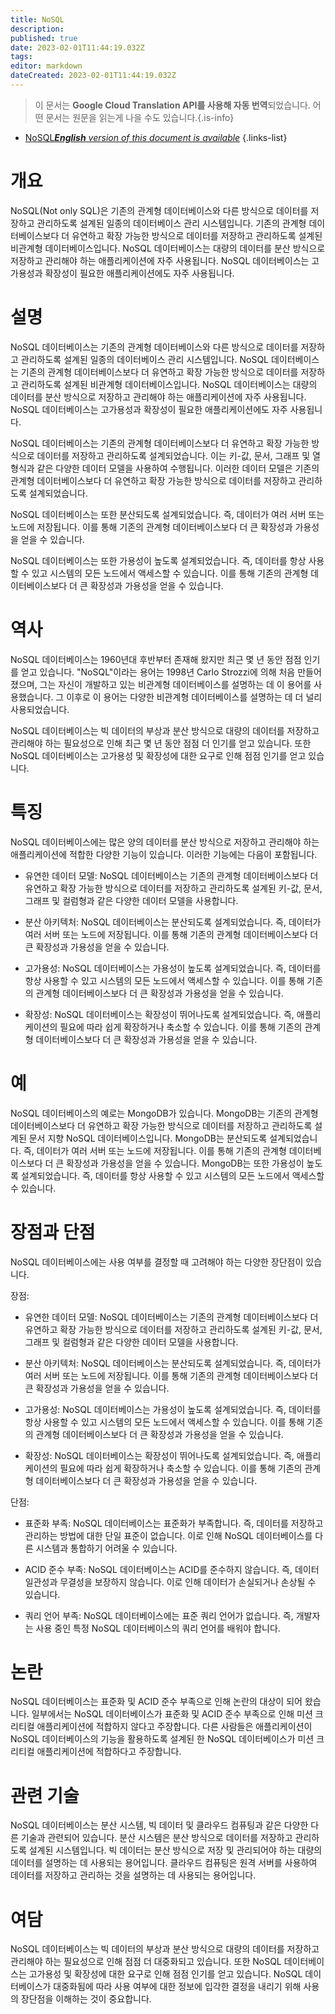 ```yaml
---
title: NoSQL
description: 
published: true
date: 2023-02-01T11:44:19.032Z
tags: 
editor: markdown
dateCreated: 2023-02-01T11:44:19.032Z
---
```


> 이 문서는 **Google Cloud Translation API를 사용해 자동 번역**되었습니다.
어떤 문서는 원문을 읽는게 나을 수도 있습니다.{.is-info}

- [NoSQL***English** version of this document is available*](/en/Knowledge-base/Dictionary/nosql)
{.links-list}

# 개요
NoSQL(Not only SQL)은 기존의 관계형 데이터베이스와 다른 방식으로 데이터를 저장하고 관리하도록 설계된 일종의 데이터베이스 관리 시스템입니다. 기존의 관계형 데이터베이스보다 더 유연하고 확장 가능한 방식으로 데이터를 저장하고 관리하도록 설계된 비관계형 데이터베이스입니다. NoSQL 데이터베이스는 대량의 데이터를 분산 방식으로 저장하고 관리해야 하는 애플리케이션에 자주 사용됩니다. NoSQL 데이터베이스는 고가용성과 확장성이 필요한 애플리케이션에도 자주 사용됩니다.

# 설명
NoSQL 데이터베이스는 기존의 관계형 데이터베이스와 다른 방식으로 데이터를 저장하고 관리하도록 설계된 일종의 데이터베이스 관리 시스템입니다. NoSQL 데이터베이스는 기존의 관계형 데이터베이스보다 더 유연하고 확장 가능한 방식으로 데이터를 저장하고 관리하도록 설계된 비관계형 데이터베이스입니다. NoSQL 데이터베이스는 대량의 데이터를 분산 방식으로 저장하고 관리해야 하는 애플리케이션에 자주 사용됩니다. NoSQL 데이터베이스는 고가용성과 확장성이 필요한 애플리케이션에도 자주 사용됩니다.

NoSQL 데이터베이스는 기존의 관계형 데이터베이스보다 더 유연하고 확장 가능한 방식으로 데이터를 저장하고 관리하도록 설계되었습니다. 이는 키-값, 문서, 그래프 및 열 형식과 같은 다양한 데이터 모델을 사용하여 수행됩니다. 이러한 데이터 모델은 기존의 관계형 데이터베이스보다 더 유연하고 확장 가능한 방식으로 데이터를 저장하고 관리하도록 설계되었습니다.

NoSQL 데이터베이스는 또한 분산되도록 설계되었습니다. 즉, 데이터가 여러 서버 또는 노드에 저장됩니다. 이를 통해 기존의 관계형 데이터베이스보다 더 큰 확장성과 가용성을 얻을 수 있습니다.

NoSQL 데이터베이스는 또한 가용성이 높도록 설계되었습니다. 즉, 데이터를 항상 사용할 수 있고 시스템의 모든 노드에서 액세스할 수 있습니다. 이를 통해 기존의 관계형 데이터베이스보다 더 큰 확장성과 가용성을 얻을 수 있습니다.

# 역사
NoSQL 데이터베이스는 1960년대 후반부터 존재해 왔지만 최근 몇 년 동안 점점 인기를 얻고 있습니다. "NoSQL"이라는 용어는 1998년 Carlo Strozzi에 의해 처음 만들어졌으며, 그는 자신이 개발하고 있는 비관계형 데이터베이스를 설명하는 데 이 용어를 사용했습니다. 그 이후로 이 용어는 다양한 비관계형 데이터베이스를 설명하는 데 더 널리 사용되었습니다.

NoSQL 데이터베이스는 빅 데이터의 부상과 분산 방식으로 대량의 데이터를 저장하고 관리해야 하는 필요성으로 인해 최근 몇 년 동안 점점 더 인기를 얻고 있습니다. 또한 NoSQL 데이터베이스는 고가용성 및 확장성에 대한 요구로 인해 점점 인기를 얻고 있습니다.

# 특징
NoSQL 데이터베이스에는 많은 양의 데이터를 분산 방식으로 저장하고 관리해야 하는 애플리케이션에 적합한 다양한 기능이 있습니다. 이러한 기능에는 다음이 포함됩니다.

- 유연한 데이터 모델: NoSQL 데이터베이스는 기존의 관계형 데이터베이스보다 더 유연하고 확장 가능한 방식으로 데이터를 저장하고 관리하도록 설계된 키-값, 문서, 그래프 및 컬럼형과 같은 다양한 데이터 모델을 사용합니다.

- 분산 아키텍처: NoSQL 데이터베이스는 분산되도록 설계되었습니다. 즉, 데이터가 여러 서버 또는 노드에 저장됩니다. 이를 통해 기존의 관계형 데이터베이스보다 더 큰 확장성과 가용성을 얻을 수 있습니다.

- 고가용성: NoSQL 데이터베이스는 가용성이 높도록 설계되었습니다. 즉, 데이터를 항상 사용할 수 있고 시스템의 모든 노드에서 액세스할 수 있습니다. 이를 통해 기존의 관계형 데이터베이스보다 더 큰 확장성과 가용성을 얻을 수 있습니다.

- 확장성: NoSQL 데이터베이스는 확장성이 뛰어나도록 설계되었습니다. 즉, 애플리케이션의 필요에 따라 쉽게 확장하거나 축소할 수 있습니다. 이를 통해 기존의 관계형 데이터베이스보다 더 큰 확장성과 가용성을 얻을 수 있습니다.

# 예
NoSQL 데이터베이스의 예로는 MongoDB가 있습니다. MongoDB는 기존의 관계형 데이터베이스보다 더 유연하고 확장 가능한 방식으로 데이터를 저장하고 관리하도록 설계된 문서 지향 NoSQL 데이터베이스입니다. MongoDB는 분산되도록 설계되었습니다. 즉, 데이터가 여러 서버 또는 노드에 저장됩니다. 이를 통해 기존의 관계형 데이터베이스보다 더 큰 확장성과 가용성을 얻을 수 있습니다. MongoDB는 또한 가용성이 높도록 설계되었습니다. 즉, 데이터를 항상 사용할 수 있고 시스템의 모든 노드에서 액세스할 수 있습니다.

# 장점과 단점
NoSQL 데이터베이스에는 사용 여부를 결정할 때 고려해야 하는 다양한 장단점이 있습니다.

장점:

- 유연한 데이터 모델: NoSQL 데이터베이스는 기존의 관계형 데이터베이스보다 더 유연하고 확장 가능한 방식으로 데이터를 저장하고 관리하도록 설계된 키-값, 문서, 그래프 및 컬럼형과 같은 다양한 데이터 모델을 사용합니다.

- 분산 아키텍처: NoSQL 데이터베이스는 분산되도록 설계되었습니다. 즉, 데이터가 여러 서버 또는 노드에 저장됩니다. 이를 통해 기존의 관계형 데이터베이스보다 더 큰 확장성과 가용성을 얻을 수 있습니다.

- 고가용성: NoSQL 데이터베이스는 가용성이 높도록 설계되었습니다. 즉, 데이터를 항상 사용할 수 있고 시스템의 모든 노드에서 액세스할 수 있습니다. 이를 통해 기존의 관계형 데이터베이스보다 더 큰 확장성과 가용성을 얻을 수 있습니다.

- 확장성: NoSQL 데이터베이스는 확장성이 뛰어나도록 설계되었습니다. 즉, 애플리케이션의 필요에 따라 쉽게 확장하거나 축소할 수 있습니다. 이를 통해 기존의 관계형 데이터베이스보다 더 큰 확장성과 가용성을 얻을 수 있습니다.

단점:

- 표준화 부족: NoSQL 데이터베이스는 표준화가 부족합니다. 즉, 데이터를 저장하고 관리하는 방법에 대한 단일 표준이 없습니다. 이로 인해 NoSQL 데이터베이스를 다른 시스템과 통합하기 어려울 수 있습니다.

- ACID 준수 부족: NoSQL 데이터베이스는 ACID를 준수하지 않습니다. 즉, 데이터 일관성과 무결성을 보장하지 않습니다. 이로 인해 데이터가 손실되거나 손상될 수 있습니다.

- 쿼리 언어 부족: NoSQL 데이터베이스에는 표준 쿼리 언어가 없습니다. 즉, 개발자는 사용 중인 특정 NoSQL 데이터베이스의 쿼리 언어를 배워야 합니다.

# 논란
NoSQL 데이터베이스는 표준화 및 ACID 준수 부족으로 인해 논란의 대상이 되어 왔습니다. 일부에서는 NoSQL 데이터베이스가 표준화 및 ACID 준수 부족으로 인해 미션 크리티컬 애플리케이션에 적합하지 않다고 주장합니다. 다른 사람들은 애플리케이션이 NoSQL 데이터베이스의 기능을 활용하도록 설계된 한 NoSQL 데이터베이스가 미션 크리티컬 애플리케이션에 적합하다고 주장합니다.

# 관련 기술
NoSQL 데이터베이스는 분산 시스템, 빅 데이터 및 클라우드 컴퓨팅과 같은 다양한 다른 기술과 관련되어 있습니다. 분산 시스템은 분산 방식으로 데이터를 저장하고 관리하도록 설계된 시스템입니다. 빅 데이터는 분산 방식으로 저장 및 관리되어야 하는 대량의 데이터를 설명하는 데 사용되는 용어입니다. 클라우드 컴퓨팅은 원격 서버를 사용하여 데이터를 저장하고 관리하는 것을 설명하는 데 사용되는 용어입니다.

# 여담
NoSQL 데이터베이스는 빅 데이터의 부상과 분산 방식으로 대량의 데이터를 저장하고 관리해야 하는 필요성으로 인해 점점 더 대중화되고 있습니다. 또한 NoSQL 데이터베이스는 고가용성 및 확장성에 대한 요구로 인해 점점 인기를 얻고 있습니다. NoSQL 데이터베이스가 대중화됨에 따라 사용 여부에 대한 정보에 입각한 결정을 내리기 위해 사용의 장단점을 이해하는 것이 중요합니다.